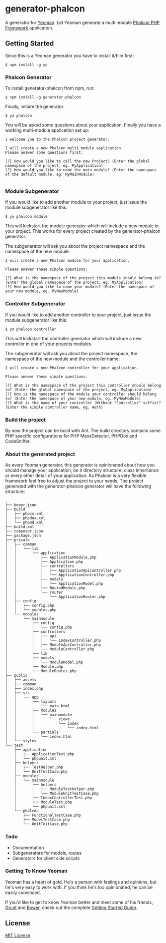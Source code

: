 # generator-phalcon 

A generator for [Yeoman](http://yeoman.io). Let Yeoman generate a multi module [Phalcon PHP Framework](http://phalconphp.com) application.


## Getting Started

Since this is a Yeoman generator you have to install it/him first:

```
$ npm install -g yo
```

### Phalcon Generator

To install generator-phalcon from npm, run:

```
$ npm install -g generator-phalcon
```

Finally, initiate the generator:

```
$ yo phalcon
```

You will be asked some questions about your application. Finally you have a working multi-module application set up:

```
I welcome you to the Phalcon project generator.
                                                                                                   
I will create a new Phalcon multi module application
Please answer some questions first:
                                                                                                   
[?] How would you like to call the new Project? (Enter the global namespace of the project, eg. MyApplication)
[?] How would you like to name the main module? (Enter the namespace of the default module, eg. MyMainModule)
                                                                                                   
```

### Module Subgenerator

If you would like to add another module to your project, just issue the module subgenerator like this:

```
$ yo phalcon:module
```

This will kickstart the module generator which will include a new module in your project. This works for every project created by the generator-phalcon generator.

The subgenerator will ask you about the project namespace and the namespace of the new module:

```
I will create a new Phalcon module for your application.
                                                                                                   
Please answer these simple questions:
                                                                                                   
[?] What is the namespace of the project this module should belong to? (Enter the global namespace of the project, eg. MyApplication) 
[?] How would you like to name your module? (Enter the namespace of your new module, eg. MyNewModule)
```

### Controller Subgenerator

If you would like to add another controller to your project, just issue the module subgenerator like this:

```
$ yo phalcon:controller
```

This will kickstart the controller generator which will include a new controller in one of your projects modules.

The subgenerator will ask you about the project namespace, the namespace of the new module and the controller name:

```
I will create a new Phalcon controller for your application.

Please answer these simple questions:

[?] What is the namespace of the project this controller should belong to? (Enter the global namespace of the project, eg. MyApplication)
[?] How is the namespace of the module your controller should belong to? (Enter the namespace of your new module, eg. MyNewModule)
[?] What is the name of your controller (Without "Controller" suffix)? (Enter the simple controller name, eg. Auth)

```

### Build the project

By now the project can be build with Ant. The build directory contains some PHP specific configurations for PHP MessDetector, PHPDox and CodeSniffer.

### About the generated project

As every Yeoman generator, this generator is opinionated about how you should manage your application, be it directory structure, class inheritance or every other detail of your application.
As Phalcon is a very flexible framework feel free to adjust the project to your needs.
The project generated with the generator-phalcon generator will have the following structure:

```
.
├── bower.json
├── build
│   ├── phpcs.xml
│   ├── phpdox.xml
│   └── phpmd.xml
├── build.xml
├── composer.json
├── package.json
├── private
│   ├── common
│   │   └── lib
│   │       └── application
│   │           ├── ApplicationModule.php
│   │           ├── Application.php
│   │           ├── controllers
│   │           │   ├── ApplicationApiController.php
│   │           │   └── ApplicationController.php
│   │           ├── models
│   │           │   └── ApplicationModel.php
│   │           ├── RoutedModule.php
│   │           └── router
│   │               └── ApplicationRouter.php
│   ├── config
│   │   ├── config.php
│   │   └── modules.php
│   └── modules
│       └── mainmodule
│           ├── config
│           │   └── config.php
│           ├── controllers
│           │   ├── api
│           │   │   └── IndexController.php
│           │   ├── ModuleApiController.php
│           │   └── ModuleController.php
│           ├── lib
│           ├── models
│           │   └── ModuleModel.php
│           ├── Module.php
│           └── ModuleRoutes.php
├── public
│   ├── assets
│   ├── common
│   ├── index.php
│   ├── src
│   │   └── app
│   │       ├── layouts
│   │       │   └── main.html
│   │       ├── modules
│   │       │   └── mainmodule
│   │       │       └── views
│   │       │           └── index
│   │       │               └── index.html
│   │       └── partials
│   │           └── index.html
│   └── styles
└── test
    ├── application
    │   ├── ApplicationTest.php
    │   └── phpunit.xml
    ├── helpers
    │   ├── TestHelper.php
    │   └── UnitTestCase.php
    ├── modules
    │   └── mainmodule
    │       ├── helpers
    │       │   ├── ModuleTestHelper.php
    │       │   └── ModuleUnitTestCase.php
    │       ├── IndexControllerTest.php
    │       ├── ModuleTest.php
    │       └── phpunit.xml
    └── phalcon
        ├── FunctionalTestCase.php
        ├── ModelTestCase.php
        └── UnitTestCase.php

```

### Todo

   * Documentation
   * Subgenerators for models, routes
   * Generators for client side scripts

### Getting To Know Yeoman

Yeoman has a heart of gold. He's a person with feelings and opinions, but he's very easy to work with. If you think he's too opinionated, he can be easily convinced.

If you'd like to get to know Yeoman better and meet some of his friends, [Grunt](http://gruntjs.com) and [Bower](http://bower.io), check out the complete [Getting Started Guide](https://github.com/yeoman/yeoman/wiki/Getting-Started).


## License

[MIT License](http://en.wikipedia.org/wiki/MIT_License)

